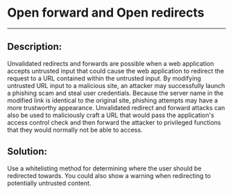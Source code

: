 # Open forward and Open redirects
-------

## Description:

Unvalidated redirects and forwards are possible when a web application accepts untrusted
input that could cause the web application to redirect the request to a URL contained
within the untrusted input. By modifying untrusted URL input to a malicious site, an attacker
may successfully launch a phishing scam and steal user credentials. Because the server
name in the modified link is identical to the original site, phishing attempts may have
a more trustworthy appearance. Unvalidated redirect and forward attacks can also be used
to maliciously craft a URL that would pass the application's access control check and
then forward the attacker to privileged functions that they would normally not be able
to access.

## Solution:

Use a whitelisting method for determining where the user should be redirected towards.
You could also show a warning when redirecting to potentially untrusted content.
